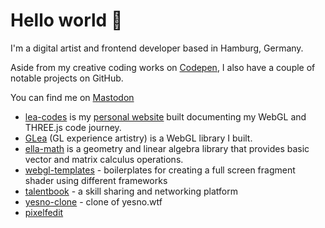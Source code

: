 # Hello world 👋

I'm a digital artist and frontend developer based in Hamburg, Germany.

Aside from my creative coding works on [Codepen](https://codepen.io/learosema), I also have a couple of notable projects on GitHub.

You can find me on <a rel="me" href="https://chaos.social/@learosema">Mastodon</a>

- [lea-codes](https://github.com/learosema/lea-codes) is my [personal website](https://lea.codes) built documenting my WebGL and THREE.js code journey.
- [GLea](https://github.com/learosema/glea) (GL experience artistry) is a WebGL library I built.
- [ella-math](https://github.com/learosema/ella-math) is a geometry and linear algebra library that provides basic vector and matrix calculus operations.
- [webgl-templates](https://github.com/learosema/webgl-templates) - boilerplates for creating a full screen fragment shader using different frameworks
- [talentbook](https://github.com/learosema/talentbook) - a skill sharing and networking platform
- [yesno-clone](https://github.com/learosema/yesno-clone) - clone of yesno.wtf
- [pixelfedit](https://github.com/learosema/pixelfedit)
